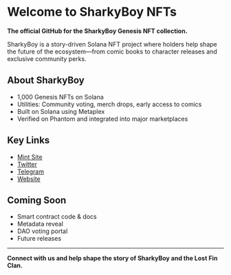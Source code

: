 # Welcome to SharkyBoy NFTs

**The official GitHub for the SharkyBoy Genesis NFT collection.**

SharkyBoy is a story-driven Solana NFT project where holders help shape the future of the ecosystem—from comic books to character releases and exclusive community perks.

## About SharkyBoy

- 1,000 Genesis NFTs on Solana
- Utilities: Community voting, merch drops, early access to comics
- Built on Solana using Metaplex
- Verified on Phantom and integrated into major marketplaces

## Key Links

- [Mint Site](https://mint.sharkyboy.com)
- [Twitter](https://twitter.com/sharkyboy_nft)
- [Telegram](https://t.me/+BPDvArPswBYyN2Ix)
- [Website](https://sharkyboy.com)

## Coming Soon

- Smart contract code & docs
- Metadata reveal
- DAO voting portal
- Future releases

---

**Connect with us and help shape the story of SharkyBoy and the Lost Fin Clan.**
